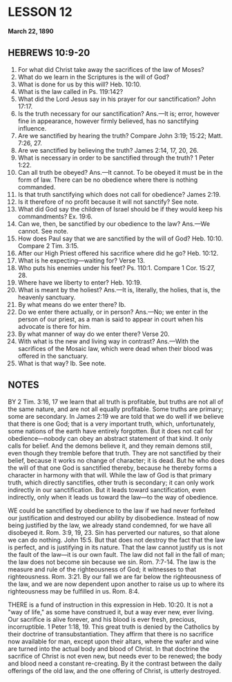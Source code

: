 # LESSON 12
**March 22, 1890**

## HEBREWS 10:9-20

1. For what did Christ take away the sacrifices of the law of Moses?
2. What do we learn in the Scriptures is the will of God?
3. What is done for us by this will? Heb. 10:10.
4. What is the law called in Ps. 119:142?
5. What did the Lord Jesus say in his prayer for our sanctification? John 17:17.
6. Is the truth necessary for our sanctification? Ans.—It is; error, however fine in appearance, however firmly believed, has no sanctifying influence.
7. Are we sanctified by hearing the truth? Compare John 3:19; 15:22; Matt. 7:26, 27.
8. Are we sanctified by believing the truth? James 2:14, 17, 20, 26.
9. What is necessary in order to be sanctified through the truth? 1 Peter 1:22.
10. Can all truth be obeyed? Ans.—It cannot. To be obeyed it must be in the form of law. There can be no obedience where there is nothing commanded.
11. Is that truth sanctifying which does not call for obedience? James 2:19.
12. Is it therefore of no profit because it will not sanctify? See note.
13. What did God say the children of Israel should be if they would keep his commandments? Ex. 19:6.
14. Can we, then, be sanctified by our obedience to the law? Ans.—We cannot. See note.
15. How does Paul say that we are sanctified by the will of God? Heb. 10:10. Compare 2 Tim. 3:15.
16. After our High Priest offered his sacrifice where did he go? Heb. 10:12.
17. What is he expecting—waiting for? Verse 13.
18. Who puts his enemies under his feet? Ps. 110:1. Compare 1 Cor. 15:27, 28.
19. Where have we liberty to enter? Heb. 10:19.
20. What is meant by the holiest? Ans.—It is, literally, the holies, that is, the heavenly sanctuary.
21. By what means do we enter there? Ib.
22. Do we enter there actually, or in person? Ans.—No; we enter in the person of our priest, as a man is said to appear in court when his advocate is there for him.
23. By what manner of way do we enter there? Verse 20.
24. With what is the new and living way in contrast? Ans.—With the sacrifices of the Mosaic law, which were dead when their blood was offered in the sanctuary.
25. What is that way? Ib. See note.

## NOTES

BY 2 Tim. 3:16, 17 we learn that all truth is profitable, but truths are not all of the same nature, and are not all equally profitable. Some truths are primary; some are secondary. In James 2:19 we are told that we do well if we believe that there is one God; that is a very important truth, which, unfortunately, some nations of the earth have entirely forgotten. But it does not call for obedience—nobody can obey an abstract statement of that kind. It only calls for belief. And the demons believe it, and they remain demons still, even though they tremble before that truth. They are not sanctified by their belief, because it works no change of character; it is dead. But he who does the will of that one God is sanctified thereby, because he thereby forms a character in harmony with that will. While the law of God is that primary truth, which directly sanctifies, other truth is secondary; it can only work indirectly in our sanctification. But it leads toward sanctification, even indirectly, only when it leads us toward the law—to the way of obedience.

WE could be sanctified by obedience to the law if we had never forfeited our justification and destroyed our ability by disobedience. Instead of now being justified by the law, we already stand condemned, for we have all disobeyed it. Rom. 3:9, 19, 23. Sin has perverted our natures, so that alone we can do nothing. John 15:5. But that does not destroy the fact that the law is perfect, and is justifying in its nature. That the law cannot justify us is not the fault of the law—it is our own fault. The law did not fall in the fall of man; the law does not become sin because we sin. Rom. 7:7-14. The law is the measure and rule of the righteousness of God; it witnesses to that righteousness. Rom. 3:21. By our fall we are far below the righteousness of the law, and we are now dependent upon another to raise us up to where its righteousness may be fulfilled in us. Rom. 8:4.

THERE is a fund of instruction in this expression in Heb. 10:20. It is not a "way of life," as some have construed it, but a way ever new, ever living. Our sacrifice is alive forever, and his blood is ever fresh, precious, incorruptible. 1 Peter 1:18, 19. This great truth is denied by the Catholics by their doctrine of transubstantiation. They affirm that there is no sacrifice now available for man, except upon their altars, where the wafer and wine are turned into the actual body and blood of Christ. In that doctrine the sacrifice of Christ is not even new, but needs ever to be renewed; the body and blood need a constant re-creating. By it the contrast between the daily offerings of the old law, and the one offering of Christ, is utterly destroyed.